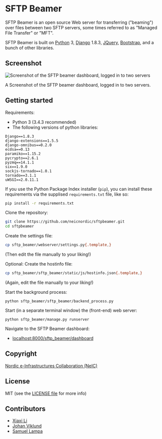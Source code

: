 SFTP Beamer
===========

SFTP Beamer is an open source Web server for transferring ("beaming") over files between
two SFTP servers, some times referred to as "Managed File Transfer" or "MFT".

SFTP Beamer is built on [Python](https://www.python.org/) 3,
[Django](https://www.djangoproject.com/) 1.8.3, [JQuery](https://jquery.com/),
[Bootstrap](http://getbootstrap.com/), and a bunch of other libraries.

Screenshot
----------
![Screenshot of the SFTP beamer dashboard, logged in to two servers](http://i.imgur.com/7TJdZwa.png)

A Screenshot of the SFTP beamer dashboard, logged in to two servers.

Getting started
---------------

Requirements:

- Python 3 (3.4.3 recommended)
- The following versions of python libraries:
```
Django==1.8.3
django-extensions==1.5.5
django-omnibus==0.2.0
ecdsa==0.13
paramiko==1.15.2
pycrypto==2.6.1
pyzmq==14.1.1
six==1.9.0
sockjs-tornado==1.0.1
tornado==3.1.1
uWSGI==2.0.11.1
```

If you use the Python Package Index installer (`pip`), you can install these
requirements via the supplised `requirements.txt` file, like so:

```bash
pip install -r requirements.txt
```

Clone the repository:

```bash
git clone https://github.com/neicnordic/sftpbeamer.git
cd sftpbeamer
```

Create the settings file:
```bash
cp sftp_beamer/webserver/settings.py{.template,}
```
(Then edit the file manually to your liking!)

Optional: Create the hostinfo file:
```bash
cp sftp_beamer/sftp_beamer/static/js/hostinfo.json{.template,}
```
(Again, edit the file manually to your liking!)

Start the background process:
```
python sftp_beamer/sftp_beamer/backend_process.py
```

Start (in a separate terminal window) the (front-end) web server:
```
python sftp_beamer/manage.py runserver
```

Navigate to the SFTP Beamer dashboard:

- [localhost:8000/sftp_beamer/dashboard](http://localhost:8000/sftp_beamer/dashboard)

Copyright
-------
[Nordic e-Infrastructures Collaboration (NeIC)](http://neic.nordforsk.org)

License
-------
MIT (see the [LICENSE file](https://github.com/neicnordic/sftpbeamer/blob/master/LICENSE) for more info)

Contributors
------------
- [Xiaxi Li](http://github.com/xiaxi-li)
- [Johan Viklund](http://github.com/viklund)
- [Samuel Lampa](http://github.com/samuell)
